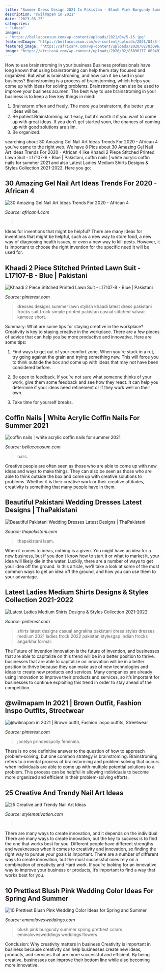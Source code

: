 ```yaml
---
title: "Summer Dress Design 2021 In Pakistan - Blush Pink Burgundy Summer Spring Prettiest Colors Emmalovesweddings Weddings Flowers"
description: "@wilmapam in 2021"
date: "2023-06-25"
categories:
- "ideas"
images:
- "https://bellacocosum.com/wp-content/uploads/2021/04/5-15.jpg"
featuredImage: "https://bellacocosum.com/wp-content/uploads/2021/04/5-15.jpg"
featured_image: "https://african4.com/wp-content/uploads/2020/02/83096177_609493083224563_2714818750882270615_n.jpg"
image: "https://african4.com/wp-content/uploads/2020/02/83096177_609493083224563_2714818750882270615_n.jpg"
---
```



How to use brainstroming in your business
Business professionals have long known that using brainstroming can help them stay focused and organized. But what is brainstroming, and how can it be used in your business? Brainstroming is a process of brainstorming, which helps you come up with ideas for solving problems. Brainstroming can also be used to improve your business acumen. 
The best way to use brainstroming in your business is to keep a few key things in mind: 
1) Brainstorm often and freely. The more you brainstorm, the better your ideas will be. 
2) Be patient.Brainstorming isn’t easy, but it’s worth it if you want to come up with great ideas. If you don’t get started soon, the chances of coming up with good solutions are slim. 
3) Be organized.

	

		
searching about 30 Amazing Gel Nail Art Ideas Trends For 2020 - African 4 you've came to the right web. We have 8 Pics about 30 Amazing Gel Nail Art Ideas Trends For 2020 - African 4 like Khaadi 2 Piece Stitched Printed Lawn Suit - L17107-B - Blue | Pakistani, coffin nails | white acrylic coffin nails for summer 2021 and also Latest Ladies Medium Shirts Designs &amp; Styles Collection 2021-2022. Here you go:
		
    
## 30 Amazing Gel Nail Art Ideas Trends For 2020 - African 4

<img loading=lazy src="https://african4.com/wp-content/uploads/2020/02/83096177_609493083224563_2714818750882270615_n.jpg" onerror="this.onerror=null;this.src='https://tse2.mm.bing.net/th?id=OIP.SO7fR71tA7yrWYQ-puZ1rwHaIB&amp;pid=15.1';" alt="30 Amazing Gel Nail Art Ideas Trends For 2020 - African 4">

_Source: african4.com_

>. 

	

Ideas for inventions that might be helpful?
There are many ideas for inventions that might be helpful, such as a new way to store food, a new way of diagnosing health issues, or even a new way to kill pests. However, it is important to choose the right invention for the specific need it will be used for.

    
## Khaadi 2 Piece Stitched Printed Lawn Suit - L17107-B - Blue | Pakistani

<img loading=lazy src="https://i.pinimg.com/736x/6d/15/c4/6d15c4266db1f929eb3026e0abe1c265.jpg" onerror="this.onerror=null;this.src='https://tse3.mm.bing.net/th?id=OIP.nO9PsVGYBWJ4Ra823DWUGgAAAA&amp;pid=15.1';" alt="Khaadi 2 Piece Stitched Printed Lawn Suit - L17107-B - Blue | Pakistani">

_Source: pinterest.com_

>dresses designs summer lawn stylish khaadi latest dress pakistani frocks suit frock simple printed pakistan casual stitched salwar kameez short. 

	

Summary: What are some tips for staying creative in the workplace?
Creativity is key to staying creative in the workplace. There are a few pieces of advice that can help you be more productive and innovative. Here are some tips:
1. Find ways to get out of your comfort zone. When you’re stuck in a rut, try going against the grain and trying something new. This will force you to think outside the box and come up with ideas that may not have been considered before.

2. Be open to feedback. If you’re not sure what someone thinks of your work, give them some feedback and see how they react. It can help you determine if your ideas need refinement or if they work well on their own.

3. Take time for yourself breaks.

    
## Coffin Nails | White Acrylic Coffin Nails For Summer 2021

<img loading=lazy src="https://bellacocosum.com/wp-content/uploads/2021/04/5-15.jpg" onerror="this.onerror=null;this.src='https://tse2.mm.bing.net/th?id=OIP.tlwLhFasU_zBU5CkoXRTBgHaLH&amp;pid=15.1';" alt="coffin nails | white acrylic coffin nails for summer 2021">

_Source: bellacocosum.com_

>nails. 

	

Creative people are often seen as those who are able to come up with new ideas and ways to make things. They can also be seen as those who are able to think outside the box and come up with creative solutions to problems. Whether it is their creative work or their creative attitudes, creativity is something that many people have in them.

    
## Beautiful Pakistani Wedding Dresses Latest Designs | ThaPakistani

<img loading=lazy src="https://www.thapakistani.com/wp-content/uploads/2020/10/Beautiful-Pakistani-Wedding-Dresses-Latest-Designs-3.jpg" onerror="this.onerror=null;this.src='https://tse3.mm.bing.net/th?id=OIP.sAilIZg_-6fOKdFmk8_kzQHaKX&amp;pid=15.1';" alt="Beautiful Pakistani Wedding Dresses Latest Designs | ThaPakistani">

_Source: thapakistani.com_

>thapakistani laam. 

	

When it comes to ideas, nothing is a given. You might have an idea for a new business, but if you don't know how to start it or what to market it, your idea will likely die in the water. Luckily, there are a number of ways to get your idea off the ground. In this article, we'll take a look at some of the most common ways to get an idea off the ground, and how you can use them to your advantage.

    
## Latest Ladies Medium Shirts Designs &amp; Styles Collection 2021-2022

<img loading=lazy src="https://i.pinimg.com/736x/fe/97/7e/fe977e92e6cf119965f6f502d3f29796.jpg" onerror="this.onerror=null;this.src='https://tse3.mm.bing.net/th?id=OIP.EJ4W5NRFkvA2dPESG_-7nAHaLF&amp;pid=15.1';" alt="Latest Ladies Medium Shirts Designs &amp; Styles Collection 2021-2022">

_Source: pinterest.com_

>shirts latest designs casual angrakha pakistani dress styles dresses medium 2021 ladies frock 2022 pakistan stylesgap indian frocks angarkha formal. 

	

The Future of Invention
Innovation is the future of invention, and businesses that are able to capitalize on this trend will be in a better position to thrive. businesses that are able to capitalize on innovation will be in a better position to thrive because they can make use of new technologies and ideas to create new products and services. Many companies are already using innovation to improve their products and services, so it’s important for businesses to continue exploiting this trend in order to stay ahead of the competition.

    
## @wilmapam In 2021 | Brown Outfit, Fashion Inspo Outfits, Streetwear

<img loading=lazy src="https://i.pinimg.com/736x/b5/03/52/b50352e967f3e4caa208bf9c1049eee7.jpg" onerror="this.onerror=null;this.src='https://tse3.mm.bing.net/th?id=OIP.GLKXSETvoEES7sD1ph2OmwHaKB&amp;pid=15.1';" alt="@wilmapam in 2021 | Brown outfit, Fashion inspo outfits, Streetwear">

_Source: pinterest.com_

>jocelyn princesspolly feminina. 

	

There is no one definitive answer to the question of how to approach problem-solving, but one common strategy is brainstroming. Brainstroming refers to a mental process of brainstorming and problem solving that occurs when individuals are able to come up with multiple potential solutions to a problem. This process can be helpful in allowing individuals to become more organized and efficient in their problem-solving efforts.

    
## 25 Creative And Trendy Nail Art Ideas

<img loading=lazy src="https://www.stylemotivation.com/wp-content/uploads/2013/10/25-Creative-and-Trendy-Nail-Art-Ideas-18.jpg" onerror="this.onerror=null;this.src='https://tse2.mm.bing.net/th?id=OIP.Pu15pQ46idar1OxPcccv4QHaFj&amp;pid=15.1';" alt="25 Creative and Trendy Nail Art Ideas">

_Source: stylemotivation.com_

>. 

	

There are many ways to create innovation, and it depends on the individual.
There are many ways to create innovation, but the key to success is to find the one that works best for you. Different people have different strengths and weaknesses when it comes to creativity and innovation, so finding the right way to pursue your goals is important. There are a number of different ways to create innovation, but the most successful ones rely on a combination of creativity and Hard work. If you’re looking for an innovative way to improve your business or products, it’s important to find a way that works best for you.

    
## 10 Prettiest Blush Pink Wedding Color Ideas For Spring And Summer

<img loading=lazy src="https://emmalovesweddings.com/wp-content/uploads/2019/03/blush-pink-and-burgundy-wedding-color-ideas.jpg" onerror="this.onerror=null;this.src='https://tse4.mm.bing.net/th?id=OIP.guYrbNmGdN5rxZLptMlLoAHaQL&amp;pid=15.1';" alt="10 Prettiest Blush Pink Wedding Color Ideas for Spring and Summer">

_Source: emmalovesweddings.com_

>blush pink burgundy summer spring prettiest colors emmalovesweddings weddings flowers. 

	

Conclusion: Why creativity matters in business
Creativity is important in business because creativity can help businesses create new ideas, products, and services that are more successful and efficient. By being creative, businesses can improve their bottom line while also becoming more innovative.

